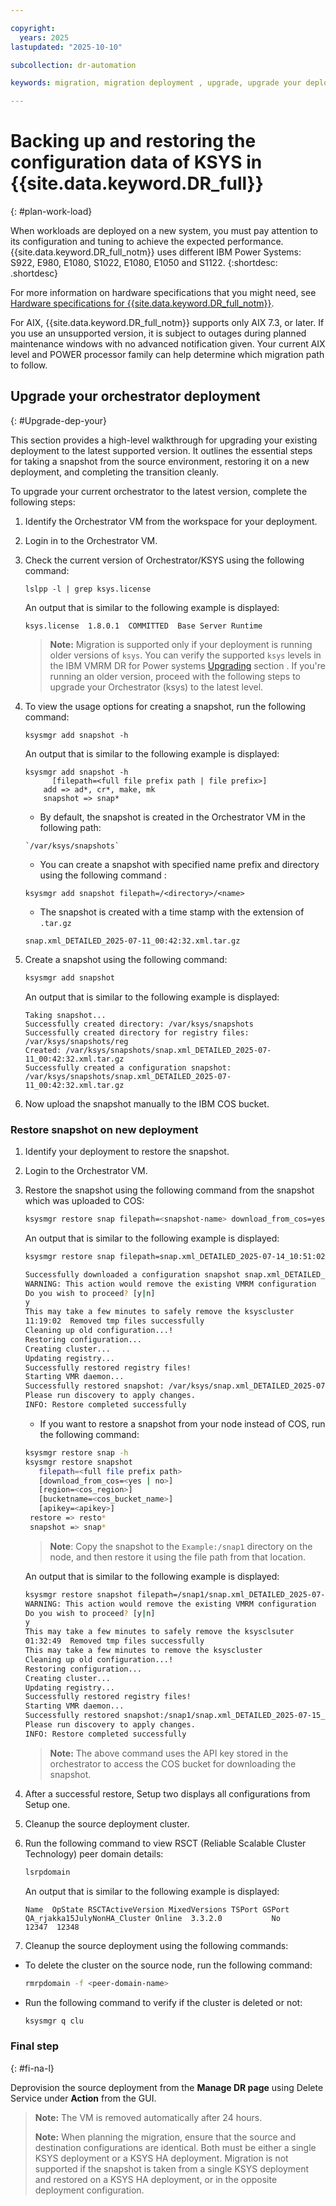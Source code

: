 ```yaml
---

copyright:
  years: 2025
lastupdated: "2025-10-10"

subcollection: dr-automation

keywords: migration, migration deployment , upgrade, upgrade your deployment, snapshot

---
```


# Backing up and restoring the configuration data of KSYS in {{site.data.keyword.DR_full}}
{: #plan-work-load}

When workloads are deployed on a new system, you must pay attention to its configuration and tuning to achieve the expected performance. {{site.data.keyword.DR_full_notm}} uses different IBM Power Systems: S922, E980, E1080, S1022, E1080, E1050 and S1122.
{:shortdesc: .shortdesc}

For more information on hardware specifications that you might need, see [Hardware specifications for {{site.data.keyword.DR_full_notm}}](/docs/dr-automation-powervs?topic=dr-automation-powervs-arch#hs).

For AIX, {{site.data.keyword.DR_full_notm}} supports only AIX 7.3, or later. If you use an unsupported version, it is subject to outages during planned maintenance windows with no advanced notification given. Your current AIX level and POWER processor family can help determine which migration path to follow.



## Upgrade your orchestrator deployment
{: #Upgrade-dep-your}

This section provides a high-level walkthrough for upgrading your existing deployment to the latest supported version. It outlines the essential steps for taking a snapshot from the source environment, restoring it on a new deployment, and completing the transition cleanly.

To upgrade your current orchestrator to the latest version, complete the following steps:

1. Identify the Orchestrator VM from the workspace for your deployment.

2. Login in to the Orchestrator VM.

3. Check the current version of Orchestrator/KSYS using the following command:

   ```
   lslpp -l | grep ksys.license
   ```

   An output that is similar to the following example is displayed:

   ```
   ksys.license  1.8.0.1  COMMITTED  Base Server Runtime
   ```

   > **Note:** Migration is supported only if your deployment is running older versions of `ksys`. You can verify the supported `ksys` levels in the IBM VMRM DR for Power systems [Upgrading](https://www.ibm.com/docs/en/vmrmdr/1.8.0?topic=installing-upgrading) section .
   > If you're running an older version, proceed with the following steps to upgrade your Orchestrator (ksys) to the latest level.

4. To view the usage options for creating a snapshot, run the following command:

   ```
   ksysmgr add snapshot -h
   ```

   An output that is similar to the following example is displayed:

   ```
   ksysmgr add snapshot -h
         [filepath=<full file prefix path | file prefix>]
       add => ad*, cr*, make, mk
       snapshot => snap*
   ``` 

   - By default, the snapshot is created in the Orchestrator VM in the following path:
   ```
   `/var/ksys/snapshots`
   ```
   - You can create a snapshot with specified name prefix and directory using the following command :
   ```
   ksysmgr add snapshot filepath=/<directory>/<name>
   ```
   - The snapshot is created with a time stamp with the extension of `.tar.gz`
   ```
   snap.xml_DETAILED_2025-07-11_00:42:32.xml.tar.gz
   ```
  
5. Create a snapshot using the following command:

   ```bash
   ksysmgr add snapshot
   ```

   An output that is similar to the following example is displayed:
   
    ```
   Taking snapshot...
   Successfully created directory: /var/ksys/snapshots
   Successfully created directory for registry files: /var/ksys/snapshots/reg
   Created: /var/ksys/snapshots/snap.xml_DETAILED_2025-07-11_00:42:32.xml.tar.gz
   Successfully created a configuration snapshot: /var/ksys/snapshots/snap.xml_DETAILED_2025-07-11_00:42:32.xml.tar.gz
   ```
6. Now upload the snapshot manually to the IBM COS bucket.

### Restore snapshot on new deployment

1. Identify your deployment to restore the snapshot.

2. Login to the Orchestrator VM.

3. Restore the snapshot using the following command from the snapshot which was uploaded to COS:

   ```bash
   ksysmgr restore snap filepath=<snapshot-name> download_from_cos=yes region=<Region> bucketname=<Bucket-Name>
   ```

   An output that is similar to the following example is displayed:

   ```bash
   ksysmgr restore snap filepath=snap.xml_DETAILED_2025-07-14_10:51:02.xml.tar.gz download_from_cos=yes region=us-south bucketname=dra-cos-bucket-dev

   Successfully downloaded a configuration snapshot snap.xml_DETAILED_2025-07-14_10:51:02.xml.tar.gz from cos bucket dra-cos-bucket-dev
   WARNING: This action would remove the existing VMRM configuration
   Do you wish to proceed? [y|n]
   y
   This may take a few minutes to safely remove the ksyscluster
   11:19:02  Removed tmp files successfully
   Cleaning up old configuration...!
   Restoring configuration...
   Creating cluster...
   Updating registry...
   Successfully restored registry files!
   Starting VMR daemon...
   Successfully restored snapshot: /var/ksys/snap.xml_DETAILED_2025-07-14_10:51:02.xml!
   Please run discovery to apply changes.
   INFO: Restore completed successfully
   ```
   - If you want to restore a snapshot from your node instead of COS, run the following command:
   ```bash
   ksysmgr restore snap -h
   ksysmgr restore snapshot
      filepath=<full file prefix path>
      [download_from_cos=<yes | no>]
      [region=<cos_region>]
      [bucketname=<cos_bucket_name>]
      [apikey=<apikey>]
    restore => resto*
    snapshot => snap*
    ```
   > **Note**: Copy the snapshot to the `Example:/snap1` directory on the node, and then restore it using the file path from that location.

    An output that is similar to the following example is displayed:
    ```bash
   ksysmgr restore snapshot filepath=/snap1/snap.xml_DETAILED_2025-07-15_07:12:02.xml.tar.gz
   WARNING: This action would remove the existing VMRM configuration
   Do you wish to proceed? [y|n]
   y
   This may take a few minutes to safely remove the ksysclsuter
   01:32:49  Removed tmp files successfully
   This may take a few minutes to remove the ksyscluster
   Cleaning up old configuration...!
   Restoring configuration...
   Creating cluster...
   Updating registry...
   Successfully restored registry files!
   Starting VMR daemon...
   Successfully restored snapshot:/snap1/snap.xml_DETAILED_2025-07-15_07:12:02.xml!
   Please run discovery to apply changes.
   INFO: Restore completed successfully
    ```

   > **Note:** The above command uses the API key stored in the orchestrator to access the COS bucket for downloading the snapshot.

4. After a successful restore, Setup two displays all configurations from Setup one.  

5. Cleanup the source deployment cluster.

6. Run the following command to view RSCT (Reliable Scalable Cluster Technology) peer domain details:

   ```bash
   lsrpdomain
   ```

   An output that is similar to the following example is displayed:

   ```
   Name  OpState RSCTActiveVersion MixedVersions TSPort GSPort
   QA_rjakka15JulyNonHA_Cluster Online  3.3.2.0           No            12347  12348
   ```

7. Cleanup the source deployment using the following commands:

- To delete the cluster on the source node, run the following command:

   ```bash
   rmrpdomain -f <peer-domain-name>
   ```

- Run the following command to verify if the cluster is deleted or not:

   ```bash
   ksysmgr q clu
   ```

### Final step
{: #fi-na-l}

Deprovision the source deployment from the **Manage DR page** using Delete Service under **Action** from the GUI.

> **Note:** The VM is removed automatically after 24 hours.
>
> **Note:** When planning the migration, ensure that the source and destination configurations are identical. Both must be either a single KSYS deployment or a KSYS HA deployment. Migration is not supported if the snapshot is taken from a single KSYS deployment and restored on a KSYS HA deployment, or in the opposite deployment configuration.
